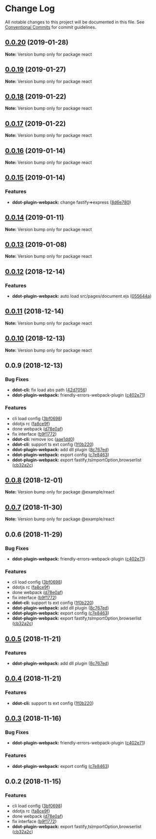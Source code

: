 # Change Log

All notable changes to this project will be documented in this file.
See [Conventional Commits](https://conventionalcommits.org) for commit guidelines.

## [0.0.20](https://github.com/Jetsly/ddot/compare/react@0.0.19...react@0.0.20) (2019-01-28)

**Note:** Version bump only for package react





## [0.0.19](https://github.com/Jetsly/ddot/compare/react@0.0.18...react@0.0.19) (2019-01-27)

**Note:** Version bump only for package react





## [0.0.18](https://github.com/Jetsly/ddot/compare/react@0.0.17...react@0.0.18) (2019-01-22)

**Note:** Version bump only for package react





## [0.0.17](https://github.com/Jetsly/ddot/compare/react@0.0.16...react@0.0.17) (2019-01-22)

**Note:** Version bump only for package react





## [0.0.16](https://github.com/Jetsly/ddot/compare/react@0.0.15...react@0.0.16) (2019-01-14)

**Note:** Version bump only for package react





## [0.0.15](https://github.com/Jetsly/ddot/compare/react@0.0.14...react@0.0.15) (2019-01-14)


### Features

* **ddot-plugin-webpack:** change fastify=>express ([8d6e780](https://github.com/Jetsly/ddot/commit/8d6e780))





## [0.0.14](https://github.com/Jetsly/ddot/compare/react@0.0.13...react@0.0.14) (2019-01-11)

**Note:** Version bump only for package react





## [0.0.13](https://github.com/Jetsly/ddot/compare/react@0.0.12...react@0.0.13) (2019-01-08)

**Note:** Version bump only for package react





## [0.0.12](https://github.com/Jetsly/ddot/compare/react@0.0.11...react@0.0.12) (2018-12-14)


### Features

* **ddot-plugin-webpack:** auto load src/pages/document.ejs ([055644a](https://github.com/Jetsly/ddot/commit/055644a))





## [0.0.11](https://github.com/Jetsly/ddot/compare/react@0.0.10...react@0.0.11) (2018-12-14)

**Note:** Version bump only for package react





## [0.0.10](https://github.com/Jetsly/ddot/compare/react@0.0.9...react@0.0.10) (2018-12-13)

**Note:** Version bump only for package react





## 0.0.9 (2018-12-13)


### Bug Fixes

* **ddot-cli:** fix load abs path ([42d7056](https://github.com/Jetsly/ddot/commit/42d7056))
* **ddot-plugin-webpack:** friendly-errors-webpack-plugin ([c402e71](https://github.com/Jetsly/ddot/commit/c402e71))


### Features

* cli load config ([3bf0698](https://github.com/Jetsly/ddot/commit/3bf0698))
* ddotjs rc ([fa8ce9f](https://github.com/Jetsly/ddot/commit/fa8ce9f))
* done webpack ([d78e0af](https://github.com/Jetsly/ddot/commit/d78e0af))
* fix interface ([b9f1772](https://github.com/Jetsly/ddot/commit/b9f1772))
* **ddot-cli:** remove ioc ([aae1dd0](https://github.com/Jetsly/ddot/commit/aae1dd0))
* **ddot-cli:** support ts ext config ([1f0b220](https://github.com/Jetsly/ddot/commit/1f0b220))
* **ddot-plugin-webpack:** add dll plugin ([8c767ed](https://github.com/Jetsly/ddot/commit/8c767ed))
* **ddot-plugin-webpack:** export config ([c7e8463](https://github.com/Jetsly/ddot/commit/c7e8463))
* **ddot-plugin-webpack:** export fastify,tsImportOption,browserlist ([cb32a2c](https://github.com/Jetsly/ddot/commit/cb32a2c))





## [0.0.8](https://github.com/Jetsly/ddot/compare/@example/react@0.0.7...@example/react@0.0.8) (2018-12-01)

**Note:** Version bump only for package @example/react





## [0.0.7](https://github.com/Jetsly/ddot/compare/@example/react@0.0.6...@example/react@0.0.7) (2018-11-30)

**Note:** Version bump only for package @example/react





## 0.0.6 (2018-11-29)


### Bug Fixes

* **ddot-plugin-webpack:** friendly-errors-webpack-plugin ([c402e71](https://github.com/Jetsly/ddot/commit/c402e71))


### Features

* cli load config ([3bf0698](https://github.com/Jetsly/ddot/commit/3bf0698))
* ddotjs rc ([fa8ce9f](https://github.com/Jetsly/ddot/commit/fa8ce9f))
* done webpack ([d78e0af](https://github.com/Jetsly/ddot/commit/d78e0af))
* fix interface ([b9f1772](https://github.com/Jetsly/ddot/commit/b9f1772))
* **ddot-cli:** support ts ext config ([1f0b220](https://github.com/Jetsly/ddot/commit/1f0b220))
* **ddot-plugin-webpack:** add dll plugin ([8c767ed](https://github.com/Jetsly/ddot/commit/8c767ed))
* **ddot-plugin-webpack:** export config ([c7e8463](https://github.com/Jetsly/ddot/commit/c7e8463))
* **ddot-plugin-webpack:** export fastify,tsImportOption,browserlist ([cb32a2c](https://github.com/Jetsly/ddot/commit/cb32a2c))





## [0.0.5](https://github.com/Jetsly/ddot/compare/@example/react@0.0.4...@example/react@0.0.5) (2018-11-21)


### Features

* **ddot-plugin-webpack:** add dll plugin ([8c767ed](https://github.com/Jetsly/ddot/commit/8c767ed))





## [0.0.4](https://github.com/Jetsly/ddot/compare/@example/react@0.0.3...@example/react@0.0.4) (2018-11-21)


### Features

* **ddot-cli:** support ts ext config ([1f0b220](https://github.com/Jetsly/ddot/commit/1f0b220))





## [0.0.3](https://github.com/Jetsly/ddot/compare/@example/react@0.0.2...@example/react@0.0.3) (2018-11-16)


### Bug Fixes

* **ddot-plugin-webpack:** friendly-errors-webpack-plugin ([c402e71](https://github.com/Jetsly/ddot/commit/c402e71))


### Features

* **ddot-plugin-webpack:** export config ([c7e8463](https://github.com/Jetsly/ddot/commit/c7e8463))





## 0.0.2 (2018-11-15)


### Features

* cli load config ([3bf0698](https://github.com/Jetsly/ddot/commit/3bf0698))
* ddotjs rc ([fa8ce9f](https://github.com/Jetsly/ddot/commit/fa8ce9f))
* done webpack ([d78e0af](https://github.com/Jetsly/ddot/commit/d78e0af))
* fix interface ([b9f1772](https://github.com/Jetsly/ddot/commit/b9f1772))
* **ddot-plugin-webpack:** export fastify,tsImportOption,browserlist ([cb32a2c](https://github.com/Jetsly/ddot/commit/cb32a2c))
